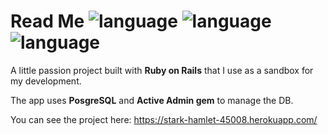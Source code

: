 
# Read Me ![language](https://img.shields.io/badge/language-Ruby-red.svg) ![language](https://img.shields.io/badge/language-HTML-orange.svg) ![language](https://img.shields.io/badge/language-CSS-blueviolet.svg)

A little passion project built with **Ruby on Rails** that I use as a sandbox for my development. 

The app uses **PosgreSQL** and **Active Admin gem** to manage the DB. 

You can see the project here: https://stark-hamlet-45008.herokuapp.com/

